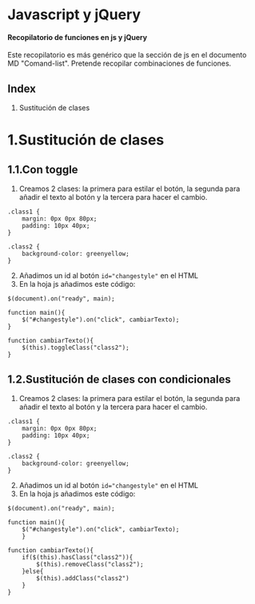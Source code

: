 # Javascript y jQuery

#### Recopilatorio de funciones en js y jQuery
Este recopilatorio es más genérico que la sección de js en el documento MD "Comand-list". Pretende recopilar combinaciones de funciones.

## Index

1. Sustitución de clases

# 1.Sustitución de clases

## 1.1.Con toggle

1. Creamos 2 clases: la primera para estilar el botón, la segunda para añadir el texto al botón y la tercera para hacer el cambio.

```
.class1 {
    margin: 0px 0px 80px;
    padding: 10px 40px;
}

.class2 {
    background-color: greenyellow;
}
```
2. Añadimos un id al botón `id="changestyle"` en el HTML
3. En la hoja js añadimos este código:

```
$(document).on("ready", main);

function main(){
    $("#changestyle").on("click", cambiarTexto);
}

function cambiarTexto(){
    $(this).toggleClass("class2");
}

```

## 1.2.Sustitución de clases con condicionales

1. Creamos 2 clases: la primera para estilar el botón, la segunda para añadir el texto al botón y la tercera para hacer el cambio.

```
.class1 {
    margin: 0px 0px 80px;
    padding: 10px 40px;
}

.class2 {
    background-color: greenyellow;
}
```
2. Añadimos un id al botón `id="changestyle"` en el HTML
3. En la hoja js añadimos este código:

```
$(document).on("ready", main);

function main(){
    $("#changestyle").on("click", cambiarTexto);
    }

function cambiarTexto(){
    if($(this).hasClass("class2")){
        $(this).removeClass("class2");
    }else{
        $(this).addClass("class2")
    }
}

```